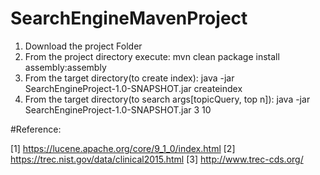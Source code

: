# SearchEngineMavenProject

1. Download the project Folder
2. From the project directory execute: mvn clean package install assembly:assembly
3. From the target directory(to create index): java -jar SearchEngineProject-1.0-SNAPSHOT.jar createindex
4. From the target directory(to search args[topicQuery, top n]): java -jar SearchEngineProject-1.0-SNAPSHOT.jar 3 10

#Reference:

[1] https://lucene.apache.org/core/9_1_0/index.html
[2] https://trec.nist.gov/data/clinical2015.html
[3] http://www.trec-cds.org/
